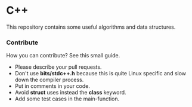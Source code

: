 # C++ 

This repository contains some useful algorithms and data structures. 

### Contribute

How you can contribute? See this small guide.

* Please describe your pull requests. 
* Don't use **bits/stdc++.h** because this is quite Linux specific and slow down the compiler process.
* Put in comments in your code.
* Avoid **struct** uses instead the **class** keyword.
* Add some test cases in the main-function.
